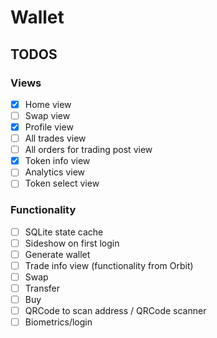 # Wallet

## TODOS

### Views

- [x] Home view
- [ ] Swap view
- [x] Profile view
- [ ] All trades view
- [ ] All orders for trading post view
- [x] Token info view
- [ ] Analytics view
- [ ] Token select view

### Functionality
- [ ] SQLite state cache
- [ ] Sideshow on first login
- [ ] Generate wallet
- [ ] Trade info view (functionality from Orbit)
- [ ] Swap
- [ ] Transfer
- [ ] Buy
- [ ] QRCode to scan address / QRCode scanner
- [ ] Biometrics/login